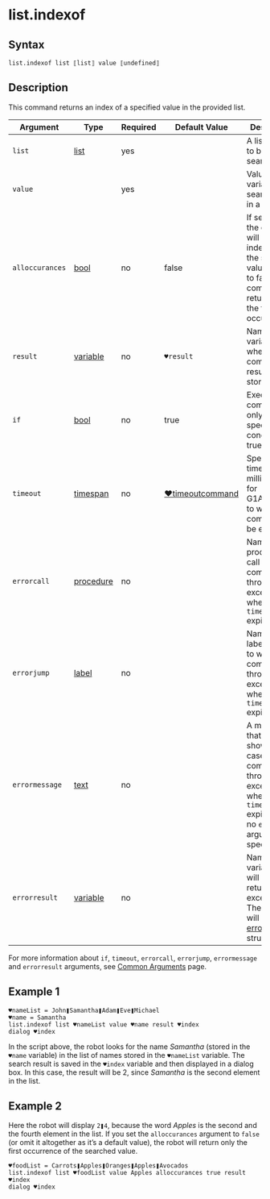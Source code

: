 # list.indexof

## Syntax

```G1ANT
list.indexof list ⟦list⟧ value ⟦undefined⟧
```

## Description

This command returns an index of a specified value in the provided list.

| Argument | Type | Required | Default Value | Description |
| -------- | ---- | -------- | ------------- | ----------- |
|`list`| [list](https://manual.g1ant.com/link/G1ANT.Language/G1ANT.Language/Structures/ListStructure.md) | yes | | A list variable to be searched |
|`value`|    | yes |  | Value or a variable to be searched for in a list |
|`alloccurances`| [bool](https://manual.g1ant.com/link/G1ANT.Language/G1ANT.Language/Structures/BooleanStructure.md) | no | false | If set to `true`, the command will return all indexes of the specified value; if set to false, the command will return only the first occurrence |
| `result`       | [variable](https://manual.g1ant.com/link/G1ANT.Language/G1ANT.Language/Structures/VariableStructure.md) | no       | `♥result`                                                   | Name of a variable where the command's result will be stored |
| `if`           | [bool](https://manual.g1ant.com/link/G1ANT.Language/G1ANT.Language/Structures/BooleanStructure.md) | no       | true                                                        | Executes the command only if a specified condition is true   |
| `timeout`      | [timespan](https://manual.g1ant.com/link/G1ANT.Language/G1ANT.Language/Structures/TimeSpanStructure.md) | no       | [♥timeoutcommand](G1ANT.Language/G1ANT.Addon.Core/Variables/TimeoutCommandVariable.md) | Specifies time in milliseconds for G1ANT.Robot to wait for the command to be executed |
| `errorcall`    | [procedure](https://manual.g1ant.com/link/G1ANT.Language/G1ANT.Language/Structures/ProcedureStructure.md) | no       |                                                             | Name of a procedure to call when the command throws an exception or when a given `timeout` expires |
| `errorjump`    | [label](https://manual.g1ant.com/link/G1ANT.Language/G1ANT.Language/Structures/LabelStructure.md) | no       |                                                             | Name of the label to jump to when the command throws an exception or when a given `timeout` expires |
| `errormessage` | [text](https://manual.g1ant.com/link/G1ANT.Language/G1ANT.Language/Structures/TextStructure.md) | no       |                                                             | A message that will be shown in case the command throws an exception or when a given `timeout` expires, and no `errorjump` argument is specified |
| `errorresult`  | [variable](https://manual.g1ant.com/link/G1ANT.Language/G1ANT.Language/Structures/VariableStructure.md) | no       |                                                             | Name of a variable that will store the returned exception. The variable will be of [error](G1ANT.Language/G1ANT.Language/Structures/ErrorStructure.md) structure  |

For more information about `if`, `timeout`, `errorcall`, `errorjump`, `errormessage` and `errorresult` arguments, see [Common Arguments](https://manual.g1ant.com/link/G1ANT.Manual/appendices/common-arguments.md) page.

## Example 1

```G1ANT
♥nameList = John❚Samantha❚Adam❚Eve❚Michael
♥name = Samantha
list.indexof list ♥nameList value ♥name result ♥index
dialog ♥index
```

In the script above, the robot looks for the name *Samantha* (stored in the `♥name` variable) in the list of names stored in the `♥nameList` variable. The search result is saved in the `♥index` variable and then displayed in a dialog box. In this case, the result will be 2, since *Samantha* is the second element in the list.

## Example 2

Here the robot will display `2❚4`, because the word *Apples* is the second and the fourth element in the list. If you set the `alloccurances` argument to `false` (or omit it altogether as it’s a default value), the robot will return only the first occurrence of the searched value.

```G1ANT
♥foodList = Carrots❚Apples❚Oranges❚Apples❚Avocados
list.indexof list ♥foodList value Apples alloccurances true result ♥index
dialog ♥index
```


